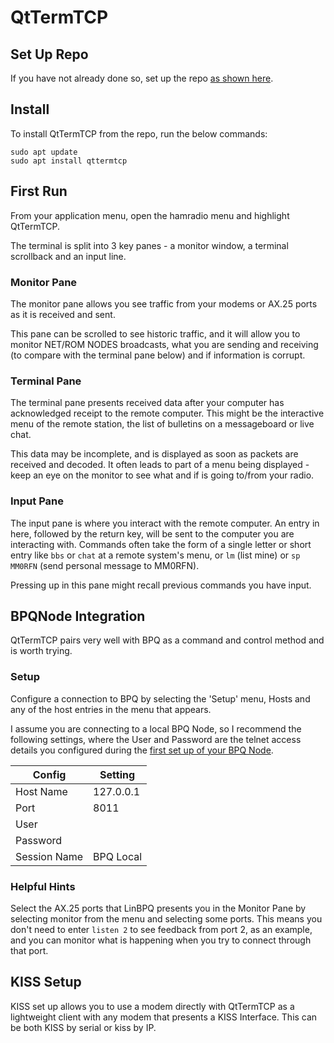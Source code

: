 # QtTermTCP

## Set Up Repo

If you have not already done so, set up the repo [as shown here](../repo.md).

## Install

To install QtTermTCP from the repo, run the below commands:

```
sudo apt update
sudo apt install qttermtcp
```

## First Run

From your application menu, open the hamradio menu and highlight QtTermTCP.

The terminal is split into 3 key panes - a monitor window, a terminal scrollback and an input line.

### Monitor Pane

The monitor pane allows you see traffic from your modems or AX.25 ports as it is received and sent.

This pane can be scrolled to see historic traffic, and it will allow you to monitor NET/ROM NODES broadcasts, what you are sending and receiving (to compare with the terminal pane below) and if information is corrupt.

### Terminal Pane

The terminal pane presents received data after your computer has acknowledged receipt to the remote computer. This might be the interactive menu of the remote station, the list of bulletins on a messageboard or live chat.

This data may be incomplete, and is displayed as soon as packets are received and decoded. It often leads to part of a menu being displayed - keep an eye on the monitor to see what and if is going to/from your radio.

### Input Pane

The input pane is where you interact with the remote computer. An entry in here, followed by the return key, will be sent to the computer you are interacting with. Commands often take the form of a single letter or short entry like `bbs` or `chat` at a remote system's menu, or `lm` (list mine) or `sp MM0RFN` (send personal message to MM0RFN).

Pressing up in this pane might recall previous commands you have input.

## BPQNode Integration

QtTermTCP pairs very well with BPQ as a command and control method and is worth trying.

### Setup

Configure a connection to BPQ by selecting the 'Setup' menu, Hosts and any of the host entries in the menu that appears.

I assume you are connecting to a local BPQ Node, so I recommend the following settings, where the User and Password are the telnet access details you configured during the [first set up of your BPQ Node](../install/bpq.md).

| Config | Setting |
| ------ | ------- |
| Host Name | 127.0.0.1 |
| Port | 8011 |
| User | <username> |
| Password | <password> |
| Session Name | BPQ Local |

### Helpful Hints

Select the AX.25 ports that LinBPQ presents you in the Monitor Pane by selecting monitor from the menu and selecting some ports. This means you don't need to enter `listen 2` to see feedback from port 2, as an example, and you can monitor what is happening when you try to connect through that port.

## KISS Setup

KISS set up allows you to use a modem directly with QtTermTCP as a lightweight client with any modem that presents a KISS Interface. This can be both KISS by serial or kiss by IP.
